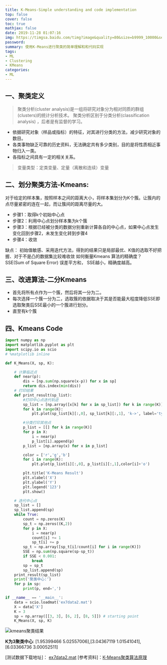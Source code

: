 ```yaml
---
title: K-Means-Simple understanding and code implementation
top: false
cover: false
toc: true
mathjax: false
date: 2019-11-28 01:07:16
img: https://timgsa.baidu.com/timg?image&quality=80&size=b9999_10000&sec=1574886235908&di=008c1acad9f138c79db733457c3ed02a&imgtype=0&src=http%3A%2F%2Fc.hiphotos.baidu.com%2Fimage%2Fpic%2Fitem%2Fcefc1e178a82b901086841e0798da9773812ef18.jpg
password:
summary: 使用K-Means进行聚类的简单理解和和代码实现
tags:
- ML
- Clustering
- KMeans
categories:
- ML
---
```


## 一、聚类定义

> 聚类分析(cluster analysis)是一组将研究对象分为相对同质的群组(clusters)的统计分析技术。 聚类分析区别于分类分析(classification analysis) ，后者是有监督的学习。

+ 依据研究对象（样品或指标）的特征，对其进行分类的方法，减少研究对象的数目。
+ 各类事物缺乏可靠的历史资料，无法确定共有多少类别，目的是将性质相近事物归入一类。
+ 各指标之间具有一定的相关关系。


> 变量类型：定类变量、定量（离散和连续）变量

## 二、划分聚类方法-Kmeans: 

对于给定的样本集，按照样本之间的距离大小，将样本集划分为K个簇。让簇内的点尽量紧密的连在一起，而让簇间的距离尽量的大。

- 步骤1：取得k个初始中心点
- 步骤2：利用中心点划分样本集为k个簇
- 步骤3：根据已经被分类的数据分别重新计算各自的中心点，如果中心点发生变化回到步骤2，未发生变化转到步骤4
- 步骤4：收敛

缺点：
初始值敏感、采用迭代方法，得到的结果只是局部最优、K值的选取不好把握、对于不是凸的数据集比较难收敛
如何衡量Kmeans 算法的精确度？
SSE(Sum of Square Error) 误差平方和， SSE越小，精确度越高。

## 三、改进算法-二分Kmeans

- 首先将所有点作为一个簇，然后将其一分为二。
- 每次选择一个簇一分为二，选取簇的依据取决于其是否能最大程度降低SSE即选取聚类后SSE最小的一个簇进行划分。
- 直至有k个簇

## 四、Kmeans Code

```python
import numpy as np
import matplotlib.pyplot as plt
import scipy.io as scio
# %matplotlib inline

def K_Means(X, sp, K):

    # 计算临近点
    def near(p):
        dis = [np.sum(np.square(x-p)) for x in sp]
        return dis.index(min(dis))   
    # 打印结果
    def print_result(sp_list):
        #打印中心点迭代轨迹
        sp_list = [np.array([x[k] for x in sp_list]) for k in range(K)]
        for k in range(K):
            plt.plot(sp_list[k][:,0], sp_list[k][:,1], 'k->', label='type{}'.format(k))

        #分类打印其他点
        p_list = [[] for k in range(K)]
        for p in X:
            i = near(p)            
            p_list[i].append(p)
        p_list = [np.array(x) for x in p_list]

        color = ['r','g','b']    
        for i in range(K):
            plt.plot(p_list[i][:,0], p_list[i][:,1],color[i]+'o')

        plt.title('K-Means Result')
        plt.xlabel('X')
        plt.ylabel('Y')
        plt.legend('123')
        plt.show()

    # 迭代中心点
    sp_list = []
    sp_list.append(sp)
    while True:
        count = np.zeros(K)
        sp_t = np.zeros((K,2))
        for p in X:
            i = near(p)            
            count[i] += 1
            sp_t[i] += p
        sp_t = np.array([sp_t[i]/count[i] for i in range(K)])
        SSE = np.sum(np.square(sp-sp_t))
        if SSE < 0.001:
            break
        sp = sp_t
        sp_list.append(sp)
    print_result(sp_list)
    print('聚类中心:')
    for p in sp:
        print(p, end=',')

if __name__ == '__main__':
    data = scio.loadmat('ex7data2.mat')
    X = data['X']
    K = 3
    sp = np.array([[3, 3], [6, 2], [8, 5]]) # starting point
    K_Means(X, sp, K)
```
![kmeans聚类结果](https://i.loli.net/2019/11/28/gWQ9ZO6CwVMrA34.png)


**K为3聚类中心**: [1.95399466 5.02557006],[3.04367119 1.01541041],[6.03366736 3.00052511]


[测试数据下载地址]： [ex7data2.mat](https://uploader.shimo.im/f/7cTjEl5cRAINXBO8.mat?attname=ex7data2.mat&download)
[参考资料]：[K-Means聚类算法原理](https://www.cnblogs.com/pinard/p/6164214.html)
